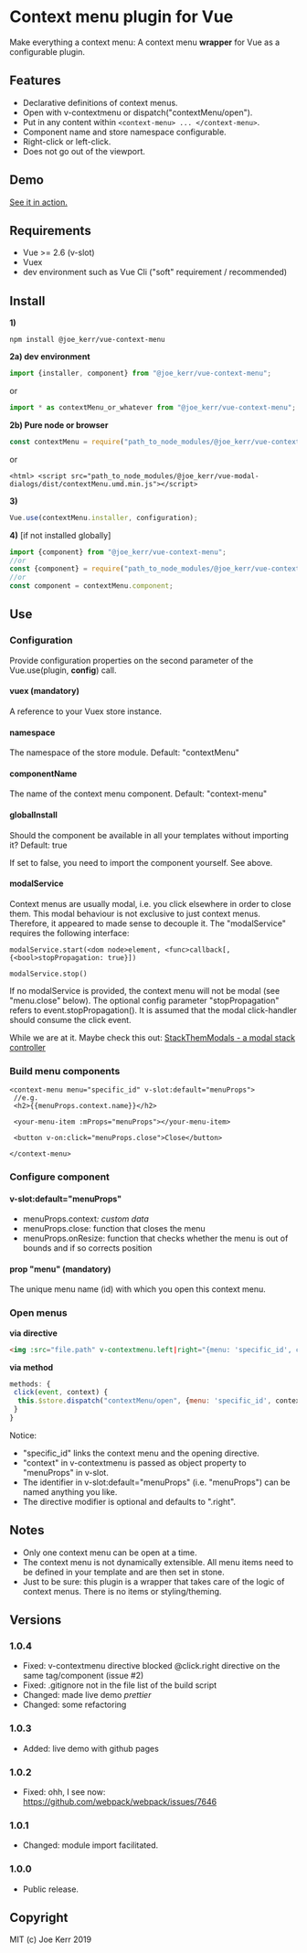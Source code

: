 # Context menu plugin for Vue

Make everything a context menu: A context menu **wrapper** for Vue as a configurable plugin. 


## Features

- Declarative definitions of context menus.
- Open with v-contextmenu or dispatch("contextMenu/open").
- Put in any content within `<context-menu> ... </context-menu>`.
- Component name and store namespace configurable.
- Right-click or left-click.
- Does not go out of the viewport.

## Demo

[See it in action.](https://joe-kerr.github.io/VueContextMenu/)


## Requirements

- Vue >= 2.6 (v-slot)
- Vuex
- dev environment such as Vue Cli ("soft" requirement / recommended)


## Install

**1)** 
```
npm install @joe_kerr/vue-context-menu
```
**2a) dev environment**

```javascript
import {installer, component} from "@joe_kerr/vue-context-menu"; 
```

or

```javascript
import * as contextMenu_or_whatever from "@joe_kerr/vue-context-menu"; 
```

**2b) Pure node or browser**


```javascript
const contextMenu = require("path_to_node_modules/@joe_kerr/vue-context-menu/dist/contextMenu.common.js");
```

or

```
<html> <script src="path_to_node_modules/@joe_kerr/vue-modal-dialogs/dist/contextMenu.umd.min.js"></script>
```


**3)**
```javascript
Vue.use(contextMenu.installer, configuration);
```

**4)** [if not installed globally]

```javascript
import {component} from "@joe_kerr/vue-context-menu";
//or
const {component} = require("path_to_node_modules/@joe_kerr/vue-context-menu/dist/contextMenu.common.js");
//or
const component = contextMenu.component;
```



## Use

### Configuration

Provide configuration properties on the second parameter of the Vue.use(plugin, **config**) call.

#### vuex (mandatory)

A reference to your Vuex store instance.


#### namespace

The namespace of the store module. Default: "contextMenu"


#### componentName

The name of the context menu component. Default: "context-menu"


#### globalInstall

Should the component be available in all your templates without importing it? Default: true

If set to false, you need to import the component yourself. See above.


#### modalService

Context menus are usually modal, i.e. you click elsewhere in order to close them. This modal behaviour is not exclusive to just context menus. Therefore, it appeared to made sense to decouple it. The "modalService" requires the following interface:

```
modalService.start(<dom node>element, <func>callback[, {<bool>stopPropagation: true}])

modalService.stop()
```

If no modalService is provided, the context menu will not be modal (see "menu.close" below). The optional config parameter "stopPropagation" refers to event.stopPropagation(). It is assumed that the modal click-handler should consume the click event.

While we are at it. Maybe check this out: [StackThemModals - a modal stack controller](https://github.com/Joe-Kerr/stackThemModals)

### Build menu components

```
<context-menu menu="specific_id" v-slot:default="menuProps">		
 //e.g.
 <h2>{{menuProps.context.name}}</h2>
 
 <your-menu-item :mProps="menuProps"></your-menu-item>
 
 <button v-on:click="menuProps.close">Close</button>

</context-menu>	
```

### Configure component 

#### v-slot:default="menuProps"

- menuProps.context<var>: custom data
- menuProps.close<func>: function that closes the menu
- menuProps.onResize<func>: function that checks whether the menu is out of bounds and if so corrects position

#### prop "menu" (mandatory)

The unique menu name (id) with which you open this context menu.


### Open menus

**via directive**

```html
<img :src="file.path" v-contextmenu.left|right="{menu: 'specific_id', context: {name: file.name, what: "ever"}}" />
```

**via method**

```javascript
methods: {
 click(event, context) {
  this.$store.dispatch("contextMenu/open", {menu: 'specific_id', context, event});
 }
}
```

Notice:

- "specific_id" links the context menu and the opening directive.
- "context" in v-contextmenu is passed as object property to "menuProps" in v-slot.
- The identifier in v-slot:default="menuProps" (i.e. "menuProps") can be named anything you like.
- The directive modifier is optional and defaults to ".right".


## Notes

- Only one context menu can be open at a time. 
- The context menu is not dynamically extensible. All menu items need to be defined in your template and are then set in stone.
- Just to be sure: this plugin is a wrapper that takes care of the logic of context menus. There is no items or styling/theming. 

## Versions

### 1.0.4
- Fixed: v-contextmenu directive blocked @click.right directive on the same tag/component (issue #2)
- Fixed: .gitignore not in the file list of the build script
- Changed: made live demo *prettier*
- Changed: some refactoring

### 1.0.3
- Added: live demo with github pages

### 1.0.2
- Fixed: ohh, I see now: https://github.com/webpack/webpack/issues/7646

### 1.0.1
- Changed: module import facilitated.

### 1.0.0 
- Public release.


## Copyright

MIT (c) Joe Kerr 2019
